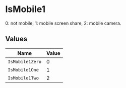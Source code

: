# IsMobile1

0: not mobile, 1: mobile screen share, 2: mobile camera.


## Values

| Name            | Value           |
| --------------- | --------------- |
| `IsMobile1Zero` | 0               |
| `IsMobile1One`  | 1               |
| `IsMobile1Two`  | 2               |